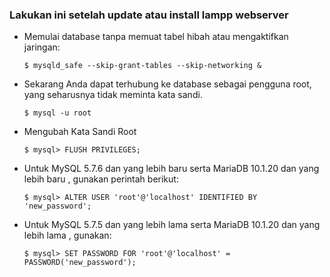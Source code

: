 ### Lakukan ini setelah update atau install lampp webserver

<ul>
  <li>
  Memulai database tanpa memuat tabel hibah atau mengaktifkan jaringan:

    $ mysqld_safe --skip-grant-tables --skip-networking &
  
  </li>
  <li>
  Sekarang Anda dapat terhubung ke database sebagai pengguna root, yang seharusnya tidak meminta kata sandi.

    $ mysql -u root
  
  </li>
  <li>
  Mengubah Kata Sandi Root

    $ mysql> FLUSH PRIVILEGES;
    
  </li>
  <li>
  Untuk MySQL 5.7.6 dan yang lebih baru serta MariaDB 10.1.20 dan yang lebih baru , gunakan perintah berikut:

    $ mysql> ALTER USER 'root'@'localhost' IDENTIFIED BY 'new_password';

  </li>
  <li>
  Untuk MySQL 5.7.5 dan yang lebih lama serta MariaDB 10.1.20 dan yang lebih lama , gunakan:

    $ mysql> SET PASSWORD FOR 'root'@'localhost' = PASSWORD('new_password');
    
  </li>
</ul>